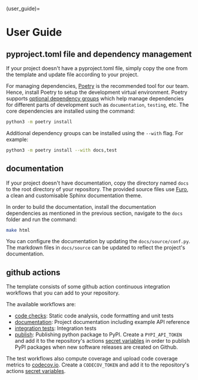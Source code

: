 (user_guide)=

# User Guide

## pyproject.toml file and dependency management

If your project doesn't have a pyproject.toml file, simply copy the one from the
template and update file according to your project.

For managing dependencies, [Poetry](https://python-poetry.org/) is the recommended tool
for our team. Hence, install Poetry to setup the development virtual environment. Poetry
supports [optional dependency groups](https://python-poetry.org/docs/managing-dependencies/#optional-groups)
which help manage dependencies for different parts of development such as `documentation`,
`testing`, etc. The core dependencies are installed using the command:

```bash
python3 -m poetry install
```

Additional dependency groups can be installed using the `--with` flag. For example:

```bash
python3 -m poetry install --with docs,test
```

## documentation

If your project doesn't have documentation, copy the directory named `docs` to the root
directory of your repository. The provided source files use [Furo](https://pradyunsg.me/furo/),
a clean and customisable Sphinx documentation theme.

In order to build the documentation, install the documentation dependencies as mentioned
in the previous section, navigate to the `docs` folder and run the command:

```bash
make html
```

You can configure the documentation by updating the `docs/source/conf.py`. The markdown
files in `docs/source` can be updated to reflect the project's documentation.


## github actions

The template consists of some github action continuous integration workflows that you
can add to your repository.

The available workflows are:

- [code checks](https://github.com/VectorInstitute/aieng-template/blob/main/.github/workflows/code_checks.yml): Static code analysis, code formatting and unit tests
- [documentation](https://github.com/VectorInstitute/aieng-template/blob/main/.github/workflows/docs_deploy.yml): Project documentation including example API reference
- [integration tests](https://github.com/VectorInstitute/aieng-template/blob/main/.github/workflows/integration_tests.yml): Integration tests
- [publish](https://github.com/VectorInstitute/aieng-template/blob/main/.github/workflows/publish.yml):
Publishing python package to PyPI. Create a `PYPI_API_TOKEN` and add it to the
repository's actions [secret variables](https://docs.github.com/en/actions/security-guides/using-secrets-in-github-actions)
in order to publish PyPI packages when new software releases are created on Github.

The test workflows also compute coverage and upload code coverage metrics to
[codecov.io](https://app.codecov.io/gh/VectorInstitute/aieng-template). Create a
`CODECOV_TOKEN` and add it to the repository's actions [secret variables](https://docs.github.com/en/actions/security-guides/using-secrets-in-github-actions).
